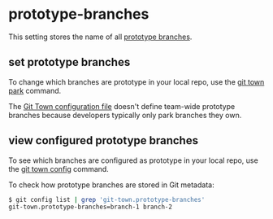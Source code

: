 # prototype-branches

This setting stores the name of all
[prototype branches](../branch-types.md#prototype-branches).

## set prototype branches

To change which branches are prototype in your local repo, use the
[git town park](../commands/park.md) command.

The [Git Town configuration file](../configuration-file.md) doesn't define
team-wide prototype branches because developers typically only park branches
they own.

## view configured prototype branches

To see which branches are configured as prototype in your local repo, use the
[git town config](../commands/config.md) command.

To check how prototype branches are stored in Git metadata:

```bash
$ git config list | grep 'git-town.prototype-branches'
git-town.prototype-branches=branch-1 branch-2
```
